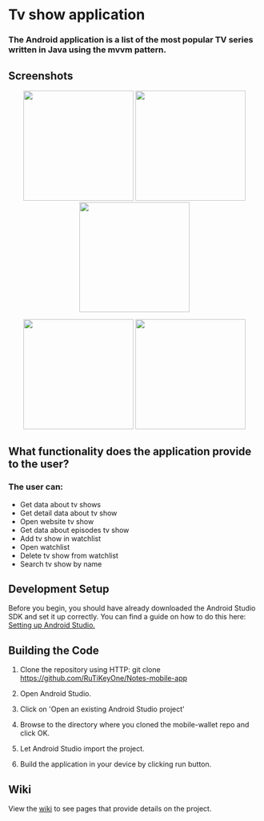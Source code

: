 # Tv show application 

### The Android application is a list of the most popular TV series written in Java using the mvvm pattern.

## Screenshots

<p align="center">
  <img src="https://i.ibb.co/QjzYCG7/1.png" width="220"/>
  <img src="https://i.ibb.co/HpSzY3s/2.png" width="220"/>
  <img src="https://i.ibb.co/FJ6p1q9/3.png" width="220"/>
</p>

<p align="center">
  <img src="https://i.ibb.co/3mKVb3t/4.png" width="220"/>
  <img src="https://i.ibb.co/JcZ0gMH/5.png" width="220"/>
</p>
 
## What functionality does the application provide to the user?

### The user can:
* Get data about tv shows
* Get detail data about tv show  
* Open website tv show
* Get data about episodes tv show
* Add tv show in watchlist
* Open watchlist 
* Delete tv show from watchlist
* Search tv show by name

## Development Setup

Before you begin, you should have already downloaded the Android Studio SDK and set it up correctly. You can find a guide on how to do this here: [Setting up Android Studio.](http://developer.android.com/sdk/installing/index.html?pkg=studio)

## Building the Code

1. Clone the repository using HTTP: git clone https://github.com/RuTiKeyOne/Notes-mobile-app
2. Open Android Studio.

3. Click on 'Open an existing Android Studio project'

4. Browse to the directory where you cloned the mobile-wallet repo and click OK.

5. Let Android Studio import the project.

6. Build the application in your device by clicking run button.

## Wiki

View the [wiki]() to see pages that provide details on the project.
